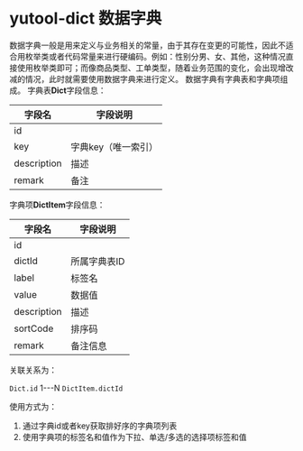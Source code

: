 # yutool-dict 数据字典

数据字典一般是用来定义与业务相关的常量，由于其存在变更的可能性，因此不适合用枚举类或者代码常量来进行硬编码。例如：性别分男、女、其他，这种情况直接使用枚举类即可；而像商品类型、工单类型，随着业务范围的变化，会出现增改减的情况，此时就需要使用数据字典来进行定义。
数据字典有字典表和字典项组成。
字典表**Dict**字段信息：

| **字段名** | **字段说明** |
| --- | --- |
| id |  |
| key | 字典key（唯一索引） |
| description | 描述 |
| remark | 备注 |

字典项**DictItem**字段信息：

| **字段名** | **字段说明** |
| --- | --- |
| id |  |
| dictId | 所属字典表ID |
| label | 标签名 |
| value | 数据值 |
| description | 描述 |
| sortCode | 排序码 |
| remark | 备注信息 |


关联关系为：

`Dict.id` 1---N `DictItem.dictId`

使用方式为：

1. 通过字典id或者key获取排好序的字典项列表
2. 使用字典项的标签名和值作为下拉、单选/多选的选择项标签和值

